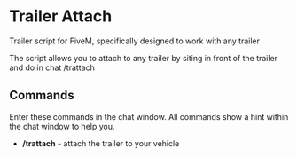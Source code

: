 # Trailer Attach
Trailer script for FiveM, specifically designed to work with any trailer


The script allows you to attach to any trailer by siting in front of the trailer and do in chat /trattach

## Commands
Enter these commands in the chat window.  All commands show a hint within the chat window to help you.

- **/trattach** - attach the trailer to your vehicle
